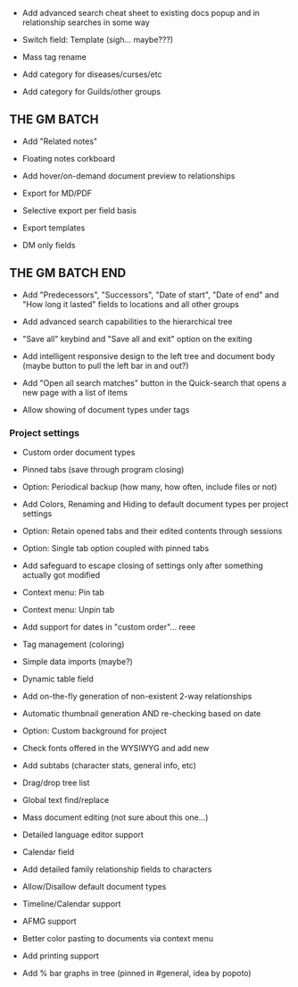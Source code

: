 
- Add advanced search cheat sheet to existing docs popup and in relationship searches in some way
- Switch field: Template (sigh... maybe???)

- Mass tag rename
- Add category for diseases/curses/etc
- Add category for Guilds/other groups

## THE GM BATCH

- Add "Related notes"
- Floating notes corkboard
- Add hover/on-demand document preview to relationships

- Export for MD/PDF
- Selective export per field basis
- Export templates
- DM only fields

## THE GM BATCH END

- Add "Predecessors", "Successors", "Date of start", "Date of end" and "How long it lasted" fields to locations and all other groups

- Add advanced search capabilities to the hierarchical tree

- "Save all" keybind and "Save all and exit" option on the exiting

- Add intelligent responsive design to the left tree and document body (maybe button to pull the left bar in and out?)

- Add "Open all search matches" button in the Quick-search that opens a new page with a list of items
- Allow showing of document types under tags

### Project settings

- Custom order document types
- Pinned tabs (save through program closing)
- Option: Periodical backup (how many, how often, include files or not)
- Add Colors, Renaming and Hiding to default document types per project settings
- Option: Retain opened tabs and their edited contents through sessions
- Option: Single tab option coupled with pinned tabs
- Add safeguard to escape closing of settings only after something actually got modified
- Context menu: Pin tab
- Context menu: Unpin tab

- Add support for dates in "custom order"... reee
- Tag management (coloring)

- Simple data imports (maybe?)

- Dynamic table field

- Add on-the-fly generation of non-existent 2-way relationships

- Automatic thumbnail generation AND re-checking based on date

- Option: Custom background for project
- Check fonts offered in the WYSIWYG and add new
- Add subtabs (character stats, general info, etc)
- Drag/drop tree list
- Global text find/replace
- Mass document editing (not sure about this one...)

- Detailed language editor support
- Calendar field
- Add detailed family relationship fields to characters
- Allow/Disallow default document types
- Timeline/Calendar support
- AFMG support
- Better color pasting to documents via context menu
- Add printing support
- Add % bar graphs in tree (pinned in #general, idea by popoto)
